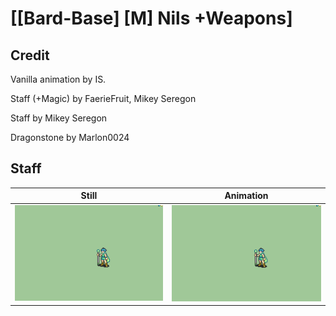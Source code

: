 # [\[Bard-Base\] \[M\] Nils +Weapons]

## Credit

Vanilla animation by IS.

Staff (+Magic) by FaerieFruit, Mikey Seregon

Staff by Mikey Seregon

Dragonstone by Marlon0024

## Staff

| Still | Animation |
| :---: | :-------: |
| ![Staff still](./Staff_000.png) | ![Staff animation](./Staff.gif) |
